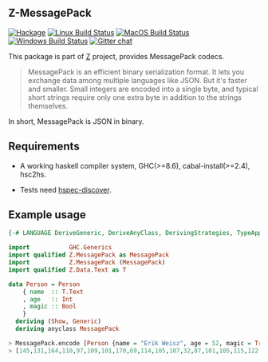 ## Z-MessagePack

[![Hackage](https://img.shields.io/hackage/v/Z-MessagePack.svg?style=flat)](https://hackage.haskell.org/package/Z-MessagePack)
[![Linux Build Status](https://github.com/haskell-Z/z-messagepack/workflows/ubuntu-ci/badge.svg)](https://github.com/haskell-Z/z-messagepack/actions)
[![MacOS Build Status](https://github.com/haskell-Z/z-messagepack/workflows/osx-ci/badge.svg)](https://github.com/haskell-Z/z-messagepack/actions)
[![Windows Build Status](https://github.com/haskell-Z/z-messagepack/workflows/win-ci/badge.svg)](https://github.com/haskell-Z/z-messagepack/actions)
[![Gitter chat](https://badges.gitter.im/gitterHQ/gitter.svg)](https://gitter.im/Z-Haskell/community)

This package is part of [Z](https://github.com/haskell-Z/Z) project, provides MessagePack codecs. 

> MessagePack is an efficient binary serialization format. It lets you exchange data among multiple languages like JSON. But it's faster and smaller. Small integers are encoded into a single byte, and typical short strings require only one extra byte in addition to the strings themselves.

In short, MessagePack is JSON in binary.

## Requirements

* A working haskell compiler system, GHC(>=8.6), cabal-install(>=2.4), hsc2hs.

* Tests need [hspec-discover](https://hackage.haskell.org/package/hspec-discover).

## Example usage

```haskell
{-# LANGUAGE DeriveGeneric, DeriveAnyClass, DerivingStrategies, TypeApplication #-}

import           GHC.Generics
import qualified Z.MessagePack as MessagePack
import           Z.MessagePack (MessagePack)
import qualified Z.Data.Text as T

data Person = Person
    { name  :: T.Text
    , age   :: Int
    , magic :: Bool
    }
  deriving (Show, Generic)
  deriving anyclass MessagePack

> MessagePack.encode [Person {name = "Erik Weisz", age = 52, magic = True}]
> [145,131,164,110,97,109,101,170,69,114,105,107,32,87,101,105,115,122,163,97,103,101,52,165,109,97,103,105,99,195]
```

